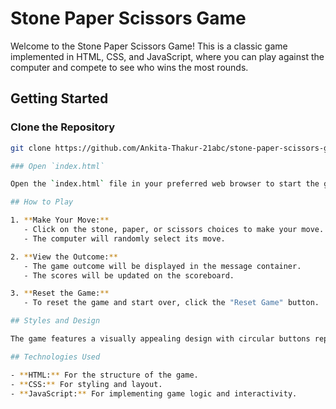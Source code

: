 # Stone Paper Scissors Game

Welcome to the Stone Paper Scissors Game! This is a classic game implemented in HTML, CSS, and JavaScript, where you can play against the computer and compete to see who wins the most rounds.

## Getting Started

### Clone the Repository

```bash
git clone https://github.com/Ankita-Thakur-21abc/stone-paper-scissors-game.git

### Open `index.html`

Open the `index.html` file in your preferred web browser to start the game.

## How to Play

1. **Make Your Move:**
   - Click on the stone, paper, or scissors choices to make your move.
   - The computer will randomly select its move.

2. **View the Outcome:**
   - The game outcome will be displayed in the message container.
   - The scores will be updated on the scoreboard.

3. **Reset the Game:**
   - To reset the game and start over, click the "Reset Game" button.

## Styles and Design

The game features a visually appealing design with circular buttons representing stone, paper, and scissors choices. The scoreboard provides real-time updates on the scores, and the message container displays the outcome of each round.

## Technologies Used

- **HTML:** For the structure of the game.
- **CSS:** For styling and layout.
- **JavaScript:** For implementing game logic and interactivity.
